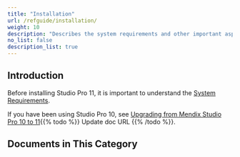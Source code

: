 ```yaml
---
title: "Installation"
url: /refguide/installation/
weight: 10
description: "Describes the system requirements and other important aspects of installing and using Studio Pro 11."
no_list: false
description_list: true
---
```


## Introduction

Before installing Studio Pro 11, it is important to understand the [System Requirements](/refguide/system-requirements/). 

If you have been using Studio Pro 10, see [Upgrading from Mendix Studio Pro 10 to 11](/refguide/upgrading-from-9-to-10/){{% todo %}} Update doc URL {{% /todo %}}.

## Documents in This Category
